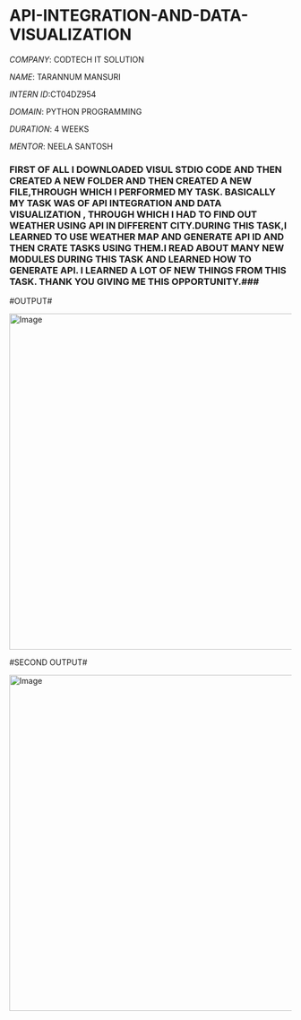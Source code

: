 # API-INTEGRATION-AND-DATA-VISUALIZATION

*COMPANY*: CODTECH IT SOLUTION

*NAME*: TARANNUM MANSURI

*INTERN ID*:CT04DZ954

*DOMAIN*: PYTHON PROGRAMMING

*DURATION*: 4 WEEKS 

*MENTOR*: NEELA SANTOSH

### FIRST OF ALL I DOWNLOADED VISUL STDIO CODE AND THEN CREATED A NEW FOLDER AND THEN CREATED A NEW FILE,THROUGH WHICH I PERFORMED MY TASK. BASICALLY MY TASK WAS OF API INTEGRATION AND DATA VISUALIZATION , THROUGH WHICH I HAD TO FIND OUT WEATHER USING API IN DIFFERENT CITY.DURING THIS TASK,I LEARNED TO USE WEATHER MAP AND GENERATE API ID AND THEN CRATE TASKS USING THEM.I READ ABOUT MANY NEW MODULES DURING THIS TASK AND LEARNED HOW TO GENERATE API. I LEARNED A LOT OF NEW THINGS FROM THIS TASK. THANK YOU GIVING ME THIS OPPORTUNITY.###


#OUTPUT#


<img width="1400" height="600" alt="Image" src="https://github.com/user-attachments/assets/3e7453b4-3b1c-452e-8d08-cd3b50c9053a" />


#SECOND OUTPUT#

<img width="1400" height="600" alt="Image" src="https://github.com/user-attachments/assets/928b7a21-076c-4b20-b089-95506050cc35" />

